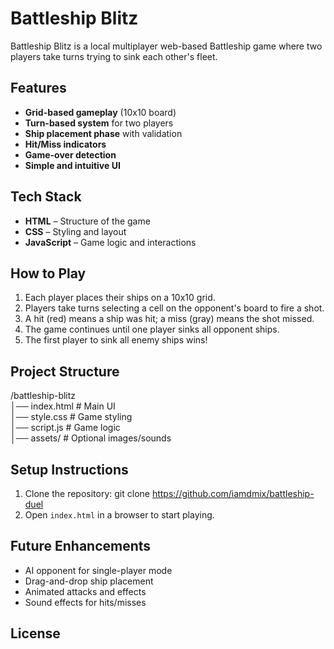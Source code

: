 # Battleship Blitz

Battleship Blitz is a local multiplayer web-based Battleship game where two players take turns trying to sink each other's fleet.

## Features
- **Grid-based gameplay** (10x10 board)
- **Turn-based system** for two players
- **Ship placement phase** with validation
- **Hit/Miss indicators**
- **Game-over detection**
- **Simple and intuitive UI**

## Tech Stack
- **HTML** – Structure of the game
- **CSS** – Styling and layout
- **JavaScript** – Game logic and interactions

## How to Play
1. Each player places their ships on a 10x10 grid.
2. Players take turns selecting a cell on the opponent's board to fire a shot.
3. A hit (red) means a ship was hit; a miss (gray) means the shot missed.
4. The game continues until one player sinks all opponent ships.
5. The first player to sink all enemy ships wins!

## Project Structure
/battleship-blitz  
│── index.html   # Main UI  
│── style.css    # Game styling  
│── script.js    # Game logic  
│── assets/      # Optional images/sounds  

## Setup Instructions
1. Clone the repository:
   git clone https://github.com/iamdmix/battleship-duel  
2. Open `index.html` in a browser to start playing.

## Future Enhancements
- AI opponent for single-player mode
- Drag-and-drop ship placement
- Animated attacks and effects
- Sound effects for hits/misses

## License